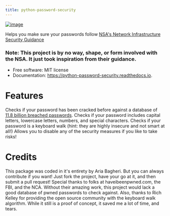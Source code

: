 ```yaml
---
title: python-password-security
---
```


[![image](https://img.shields.io/pypi/v/python_password_security.svg)](https://pypi.python.org/pypi/python_password_security)

Helps you make sure your passwords follow [NSA's Network Infrastructure Security Guidance](https://media.defense.gov/2022/Mar/01/2002947139/-1/-1/0/CTR_NSA_NETWORK_INFRASTRUCTURE_SECURITY_GUIDANCE_20220301.PDF)

### Note: This project is by no way, shape, or form involved with the NSA. It just took inspiration from their guidance.

-   Free software: MIT license
-   Documentation: <https://python-password-security.readthedocs.io>.

# Features

Checks if your password has been cracked before against a database of [11.8 billion breached passwords](https://haveibeenpwned.com/). 
Checks if your password includes capital letters, lowercase letters, numbers, and special characters.
Checks if your password is a keyboard walk (hint: they are highly insecure and not smart at all!)
Allows you to disable any of the security measures if you like to take risks!

# Credits

This package was coded in it\'s entirety by Aria Bagheri. But you can always contribute if you want! Just fork the project, have your go at it, and then submit a pull request!
Special thanks to folks at haveibeenpwned.com, the FBI, and the NCA. Without their amazing work, this project would lack a good database of pwned passwords to check against.
Also, thanks to Rich Kelley for providing the open source community with the keyboard walk algorithm. While it still is a proof of concept, it saved me a lot of time, and tears.
